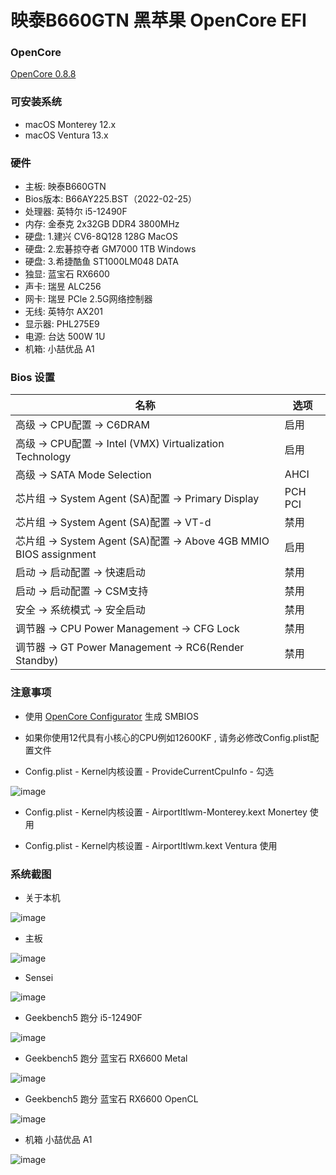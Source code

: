 # 映泰B660GTN  黑苹果 OpenCore EFI

### OpenCore

[OpenCore 0.8.8](https://github.com/acidanthera/OpenCorePkg)

### 可安装系统

- macOS Monterey 12.x 
- macOS Ventura  13.x 

### 硬件

- 主板: 映泰B660GTN
- Bios版本: B66AY225.BST（2022-02-25）
- 处理器: 英特尔 i5-12490F
- 内存: 金泰克 2x32GB DDR4 3800MHz
- 硬盘: 1.建兴 CV6-8Q128 128G MacOS
- 硬盘: 2.宏碁掠夺者 GM7000 1TB Windows
- 硬盘: 3.希捷酷鱼 ST1000LM048 DATA
- 独显: 蓝宝石 RX6600
- 声卡: 瑞昱 ALC256
- 网卡: 瑞昱 PCle 2.5G网络控制器
- 无线: 英特尔 AX201
- 显示器: PHL275E9
- 电源: 台达 500W 1U
- 机箱: 小喆优品 A1

### Bios 设置

| 名称 | 选项 |
| ----- | --- |
| 高级 → CPU配置 → C6DRAM | 启用 |
| 高级 → CPU配置 →  Intel (VMX) Virtualization Technology | 启用 |
| 高级 → SATA Mode Selection | AHCI |
| 芯片组 → System Agent (SA)配置 → Primary Display | PCH PCI |
| 芯片组 → System Agent (SA)配置 →  VT-d | 禁用 |
| 芯片组 → System Agent (SA)配置 →  Above 4GB MMIO BIOS assignment | 启用 |
| 启动 → 启动配置 → 快速启动 | 禁用 |
| 启动 → 启动配置 → CSM支持 | 禁用 |
| 安全 → 系统模式 → 安全启动 | 禁用 |
| 调节器 → CPU Power Management → CFG Lock | 禁用 |
| 调节器 → GT Power Management → RC6(Render Standby) | 禁用 |


### 注意事项

 - 使用 [OpenCore Configurator](https://mackie100projects.altervista.org/opencore-configurator/) 生成 SMBIOS
 
 - 如果你使用12代具有小核心的CPU例如12600KF , 请务必修改Config.plist配置文件

 - Config.plist - Kernel内核设置 - ProvideCurrentCpuInfo - 勾选

![image](https://github.com/hackintosh-efi/BIOSTAR-B660GTN-OpenCore/blob/main/ScreenShot/config.plist.png)

 - Config.plist - Kernel内核设置 - AirportItlwm-Monterey.kext  Monertey 使用
 
 - Config.plist - Kernel内核设置 - AirportItlwm.kext  Ventura 使用
 
### 系统截图

- 关于本机

![image](https://github.com/hackintosh-efi/BIOSTAR-B660GTN-OpenCore/blob/main/ScreenShot/about_this_mac.jpg)

- 主板

![image](https://github.com/hackintosh-efi/BIOSTAR-B660GTN-OpenCore/blob/main/ScreenShot/Motherboard/Motherboard.CH.png)

- Sensei

![image](https://github.com/hackintosh-efi/BIOSTAR-B660GTN-OpenCore/blob/main/ScreenShot/sensei.jpg)

- Geekbench5 跑分 i5-12490F 

![image](https://github.com/hackintosh-efi/BIOSTAR-B660GTN-OpenCore/blob/main/ScreenShot/Geekbench/CPU.jpg)

- Geekbench5 跑分 蓝宝石 RX6600 Metal 

![image](https://github.com/hackintosh-efi/BIOSTAR-B660GTN-OpenCore/blob/main/ScreenShot/Geekbench/GPUMetal.jpg)

- Geekbench5 跑分 蓝宝石 RX6600 OpenCL

![image](https://github.com/hackintosh-efi/BIOSTAR-B660GTN-OpenCore/blob/main/ScreenShot/Geekbench/GPUOpenCL.jpg)

- 机箱 小喆优品 A1

![image](https://github.com/hackintosh-efi/BIOSTAR-B660GTN-OpenCore/blob/main/ScreenShot/CASE.png)